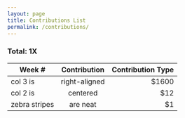 ```yaml
---
layout: page
title: Contributions List
permalink: /contributions/
---
```


### Total: 1X

| Week # | Contribution | Contribution Type |
| ------------- |:-------------:| -----:|
| col 3 is      | right-aligned | $1600    |
| col 2 is      | centered      |   $12 |
| zebra stripes | are neat      |    $1 |

